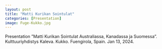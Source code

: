 ```yaml
--- 
layout: post
title: "Matti Kurikan Sointulat"
categories: [Presentation]
image: Fuge-Kukko.jpg
--- 
```

Presentation ”Matti Kurikan Sointulat Australiassa, Kanadassa ja Suomessa”. Kulttuuriyhdistys Kaleva. Kukko. Fuengirola, Spain. Jan 13, 2024.
